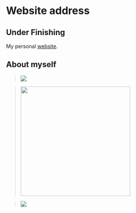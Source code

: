 # Website address

## Under Finishing

My personal [website](https://alphonse-lin.github.io/).

## About myself

> <img src="https://github-readme-stats.vercel.app/api?username=alphonse-lin&hide_rank=true&hide=prs&include_all_commits=true&show_icon=true" /><br/>

> <img src="https://github-readme-stats.vercel.app/api?username=alphonse-lin&custom_title=Total%20Rank&hide=stars,commits,prs,issues,contribs&include_all_commits=true" width="300" /><br/>

> <img src="https://github-readme-stats.vercel.app/api/top-langs/?username=alphonse-lin&lang_counts=10" />